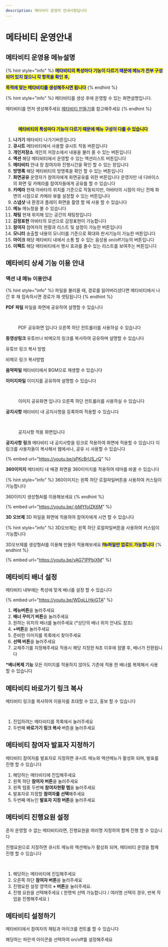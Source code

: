 ```yaml
---
description: 메타비티 운영자 안내사항입니다
---
```


# 메타비티 운영안내

## 메타비티 운영용 메뉴설명

{% hint style="info" %}
<mark style="color:blue;">**메타비티의 특성마다 기능이 다르기 때문에  메뉴가 전부 구성되어 있지 않으니 각 항목을 확인 후,**</mark>&#x20;

<mark style="color:blue;">**목적에 맞는 메타비티를 생성해주시면 됩니다**</mark>&#x20;
{% endhint %}

{% hint style="info" %}
메타비티를 생성 후에 운영할 수 있는 화면설명입니다.

메타비티를 먼저 생성해주세요 [메타비티 만들기](undefined/)를 참고해주세요
{% endhint %}

<figure><img src="../../../.gitbook/assets/스크린샷-2023-11-10-오후-5.15.55.png" alt=""><figcaption><p><mark style="color:blue;"><strong>메타비티의 특성마다 기능이 다르기 때문에 메뉴 구성이 다를 수 있습니다</strong></mark></p></figcaption></figure>

1. **나가기** 메타비티 나가기버튼입니다
2. **큐시트** 메타비티에서 사용할 큐시트 작동 버튼입니다&#x20;
3. **개인저장소** 개인의 저장소에서 내용을 불러 올 수 있는 버튼입니다&#x20;
4. **액션** 해당 메타비티에서 운영할 수 있는 액션리스트 버튼입니다
5. **메타비티** 안내 창 참여자와 진행시간을 확인 할 수 있는 창입니다&#x20;
6. **방명록** 해당 메타비티의 방명록을 확인 할 수 있는 버튼입니다
7. **화면공유** 운영자가 참여자에게 화면공유를 위한 버튼입니다 운영자만 내 디바이스의 화면 및 카메라를 참여자들에게 공유를 할 수 있습니다&#x20;
8. **카메라** 현재 아바타의 위치를 기준으로 작동되지만, 아바타의 시점이 아닌 전체 화면의 시점으로 카메라 뷰를 설정할 수 있는 버튼입니다
9. **스냅샷** 내 환경과 플레이 화면을 촬영 할 때 사용 할 수 있습니다
10. **메뉴** 메뉴창을 볼 수 있습니다
11. **채팅** 현재 위치해 있는 공간의 채팅창입니다
12. **감정표현** 아바타의 모션으로 감정표현이 가능합니다
13. **참여자** 참여자의 현황과 리스트 및 설정이 가능한 버튼입니다&#x20;
14. **모니터** 송출할 내용의 모니터를 기준으로 확대와 판서기능이 가능한 버튼입니다&#x20;
15. **마이크** 해당 메타비티 내에서 소통 할 수 있는 음성용 on/off기능의 버튼입니다&#x20;
16. **이펙트** 해당 메타비티에서 행사 효과를 줄수 있는 리스트를 보여주는 버튼입니다&#x20;

## 메타비티 상세 기능 이용 안내&#x20;

### **액션 내 메뉴 이용안내**&#x20;

{% hint style="info" %}
파일을 불러올 때, 경로를 잃어버리셨다면 메타비티에서 나간 후 재 접속하시면 경로가 재 셋팅됩니다
{% endhint %}

**PDF 파일** 파일을 화면에 공유하여 설명할 수 있습니다&#x20;

<figure><img src="../../../.gitbook/assets/스크린샷 2023-11-23 오후 3.03.57.png" alt=""><figcaption><p>PDF 공유화면 입니다 오른쪽 하단 컨트롤러를 사용하실 수 있습니다</p></figcaption></figure>

**동영상링크** 유튜브나 비메오의 링크를 복사하여 공유하며 설명할 수 있습니다&#x20;

유튜브 링크 복사 방법&#x20;

비메오 링크 복사방법&#x20;

**음악파일** 메타비티에서 BGM으로 재생할 수 있습니다

**이미지파일** 이미지를 공유하여 설명할 수 있습니다&#x20;

<figure><img src="../../../.gitbook/assets/스크린샷 2023-11-23 오후 2.55.53.png" alt=""><figcaption><p>이미지 공유화면 입니다 오른쪽 하단 컨트롤러를 사용하실 수 있습니다</p></figcaption></figure>

**공지사항** 메타비티 내 공지사항을 등록하여 적용할 수 있습니다&#x20;

<figure><img src="../../../.gitbook/assets/스크린샷 2023-11-23 오후 3.09.20.png" alt=""><figcaption><p>공지사항 적용 화면입니다</p></figcaption></figure>

**공지사항** **링크** 메타비티 내 공지사항을 링크로 적용하여 화면에 적용할 수 있습니다  이 링크를 사용자들이 복사해서  웹에서나, 공유 시 사용할 수 있습니다&#x20;

{% embed url="https://youtu.be/sPKcBrUS_rQ" %}

**360이미지** 메타비티 내 배경 화면을 360이미지를 적용하여 테마를 바꿀 수 있습니다&#x20;

{% hint style="info" %}
360이미지는 왼쪽 하단 로컬파일버튼을 사용하여 커스텀이 가능합니다

360이미지 생성형AI를 이용해보세요&#x20;
{% endhint %}

{% embed url="https://youtu.be/-bMYfoIZK6M" %}

**3D 오브제** 3D 파일을 화면에 적용하여 참여자에게 시연 할 수 있습니다

{% hint style="info" %}
3D오브제는 왼쪽 하단 로컬파일버튼을 사용하여 커스텀이 가능합니다

3D오브제를 생성형AI를 이용해 만들어 적용해보세요 <mark style="color:blue;">**flb파일만 업로드 가능합니다**</mark>
{% endhint %}

{% embed url="https://youtu.be/vAG71PPbiXM" %}

## 메타비티 배너 설정

메타비티 내부에는 특성에 맞게 배너를 설정 할 수 있습니다&#x20;

{% embed url="https://youtu.be/WDqLLHkiGTA" %}

1. **메뉴버튼**을 눌러주세요
2. **배너 꾸미기 버튼**을 눌러주세요
3. 원하는 위치의 배너를 눌러주세요 (\*상단의 배너 위치 안내도 참조)
4. **+버튼**을 눌러주세요
5. &#x20;준비한 이미지를 목록에서 찾아주세요
6. **선택 버튼**을 눌러주세요&#x20;
7. 교체주기를 지정해주세요 적용시 해당 지정한 N초 이후에 점멸 후, 배너가 전환됩니다

**\*배너복제 기능** 모든 이미지를 적용하지 않아도 기존에 적용 한 배너를 복제해서 사용 할 수 있습니다&#x20;



## 메타비티 바로가기 링크 복사&#x20;

메타비티 링크를 복사하여 이용자를 초대할 수 있고, 홍보 할 수 있습니다



<figure><img src="../../../.gitbook/assets/스크린샷 2023-11-24 오후 4.39.38.png" alt=""><figcaption></figcaption></figure>

1. 진입하려는 메타비티를 목록에서 눌러주세요&#x20;
2. 두번째 **바로가기 링크 복사** 버튼을 눌러주세요&#x20;

## 메타비티 참여자 발표자 지정하기

메타비티 참여자를 발표자로 지정하면 큐시트 메뉴와 액션메뉴가 활성화 되며, 발표를 진행 할 수 있습니다&#x20;

1. 해당하는 메타비티에 진입해주세요&#x20;
2. 왼쪽 하단 **참여자 버튼**을 눌러주세요
3. 왼쪽 텝중 두번째 **참여자현황 텝**을 눌러주세요 &#x20;
4. 발표자로 지정할 **참여자를 선택**해주세요&#x20;
5. 두번째 메뉴인 **발표자 지정 버튼**을 눌러주세요&#x20;

## 메타비티 진행요원 설정

혼자 운영할 수 없는 메타비티라면, 진행요원을 여러명 지정하여 함께 진행 할 수 있습니다&#x20;

진행요원으로 지정하면 큐시트 메뉴와 액션메뉴가 활성화 되며, 메타비티 운영을 함께 진행 할 수 있습니다&#x20;

<figure><img src="../../../.gitbook/assets/스크린샷-2023-11-24-오후-4.45.11.png" alt=""><figcaption></figcaption></figure>

1. 해당하는 메타비티에 진입해주세요
2. 오른쪽 하단 **참여자 버튼**을 눌러주세요
3. 진행요원 설정 영역의 **+ 버튼**을 눌러주세요.
4. 진행 요원을 선택해주세요 ( 한명씩 선택 가능합니다 / 여러명 선택의 경우, 반복 작업을 진행해주세요 )

## 메타비티 설정하기

메타비티에서 참여자의 채팅과 마이크를 컨트롤 할 수 있습니다

해당하는 파란색 아이콘을 선택하여 on/off를 설정해주세요&#x20;

<figure><img src="../../../.gitbook/assets/스크린샷 2023-11-24 오후 4.45.12.png" alt=""><figcaption></figcaption></figure>
